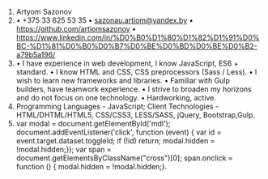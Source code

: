 1. Artyom Sazonov
2. •	+375 33 625 53 35
   •	sazonau.artiom@yandex.by
   •	https://github.com/artiomsazonov
   •	https://www.linkedin.com/in/%D0%B0%D1%80%D1%82%D1%91%D0%BC-%D1%81%D0%B0%D0%B7%D0%BE%D0%BD%D0%BE%D0%B2-a79b5a196/
3. • I have experience in web development, I know JavaScript, ES6 + standard.
   • I know HTML and CSS, CSS preprocessors (Sass / Less).
   • I wish to learn new frameworks and libraries.
   • Familiar with Gulp builders, have teamwork experience.
   • I strive to broaden my horizons and do not focus on one technology.
   • Hardworking, active.
4. Programming Languages - JavaScript; Client Technologies - HTML/DHTML/HTML5, CSS/CSS3, LESS/SASS, jQuery, Bootstrap,Gulp.
5. var modal = document.getElementById('mdl');
document.addEventListener('click', function (event) {
    var id = event.target.dataset.toggleId;
    if (!id) return;
    modal.hidden = !modal.hidden;});
var span = document.getElementsByClassName("cross")[0];
span.onclick = function () {
    modal.hidden = !modal.hidden;}.